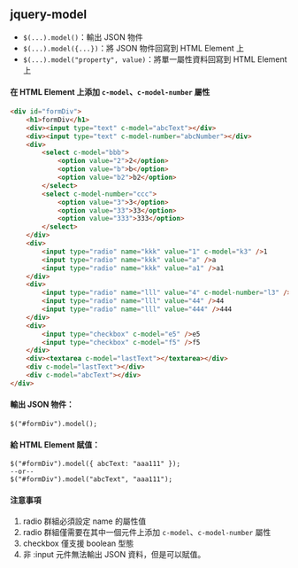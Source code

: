 ## jquery-model

- `$(...).model()`：輸出 JSON 物件
- `$(...).model({...})`：將 JSON 物件回寫到 HTML Element 上
- `$(...).model("property", value)`：將單一屬性資料回寫到 HTML Element 上

#### 在 HTML Element 上添加 `c-model`、`c-model-number` 屬性

```html
<div id="formDiv">
    <h1>formDiv</h1>
    <div><input type="text" c-model="abcText"></div>
    <div><input type="text" c-model-number="abcNumber"></div>
    <div>
        <select c-model="bbb">
            <option value="2">2</option>
            <option value="b">b</option>
            <option value="b2">b2</option>
        </select>
        <select c-model-number="ccc">
            <option value="3">3</option>
            <option value="33">33</option>
            <option value="333">333</option>
        </select>
    </div>
    <div>
        <input type="radio" name="kkk" value="1" c-model="k3" />1
        <input type="radio" name="kkk" value="a" />a
        <input type="radio" name="kkk" value="a1" />a1
    </div>
    <div>
        <input type="radio" name="lll" value="4" c-model-number="l3" />4
        <input type="radio" name="lll" value="44" />44
        <input type="radio" name="lll" value="444" />444
    </div>
    <div>
        <input type="checkbox" c-model="e5" />e5
        <input type="checkbox" c-model="f5" />f5
    </div>
    <div><textarea c-model="lastText"></textarea></div>
    <div c-model="lastText"></div>
    <div c-model="abcText"></div>
</div>
```

#### 輸出 JSON 物件：

```
$("#formDiv").model();
```

#### 給 HTML Element 賦值：

```
$("#formDiv").model({ abcText: "aaa111" });
--or--
$("#formDiv").model("abcText", "aaa111");
```

#### 注意事項

1. radio 群組必須設定 name 的屬性值
2. radio 群組僅需要在其中一個元件上添加 `c-model`、`c-model-number` 屬性
3. checkbox 僅支援 boolean 型態
4. 非 :input 元件無法輸出 JSON 資料，但是可以賦值。
